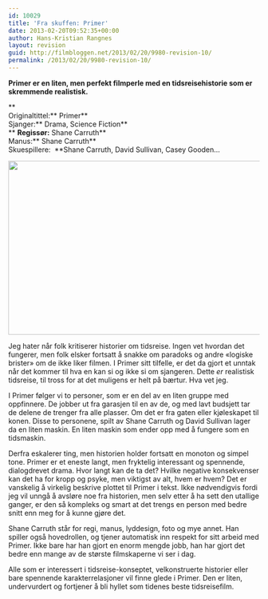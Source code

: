 ```yaml
---
id: 10029
title: 'Fra skuffen: Primer'
date: 2013-02-20T09:52:35+00:00
author: Hans-Kristian Rangnes
layout: revision
guid: http://filmbloggen.net/2013/02/20/9980-revision-10/
permalink: /2013/02/20/9980-revision-10/
---
```

**Primer er en liten, men perfekt filmperle med en tidsreisehistorie som er skremmende realistisk.<!--more-->**

**  
Originaltittel:** Primer**  
Sjanger:** Drama, Science Fiction**  
** **Regissør:** Shane Carruth**  
Manus:** Shane Carruth**  
Skuespillere:  **Shane Carruth, David Sullivan, Casey Gooden&#8230;

<a href="http://filmbloggen.net/?attachment_id=9983" rel="attachment wp-att-9983"><img class="alignnone size-large wp-image-9983" src="http://filmbloggen.net/wp-content/uploads//2013/02/still-of-david-sullivan-and-shane-carruth-in-primer-large-picture-620x348.jpg" alt="" width="620" height="348" /></a>

Jeg hater når folk kritiserer historier om tidsreise. Ingen vet hvordan det fungerer, men folk elsker fortsatt å snakke om paradoks og andre &laquo;logiske brister&raquo; om de ikke liker filmen. I Primer sitt tilfelle, er det da gjort et unntak når det kommer til hva en kan si og ikke si om sjangeren. Dette _er_ realistisk tidsreise, til tross for at det muligens er helt på bærtur. Hva vet jeg.

I Primer følger vi to personer, som er en del av en liten gruppe med oppfinnere. De jobber ut fra garasjen til en av de, og med lavt budsjett tar de delene de trenger fra alle plasser. Om det er fra gaten eller kjøleskapet til konen. Disse to personene, spilt av Shane Carruth og David Sullivan lager da en liten maskin. En liten maskin som ender opp med å fungere som en tidsmaskin.

Derfra eskalerer ting, men historien holder fortsatt en monoton og simpel tone. Primer er et eneste langt, men fryktelig interessant og spennende, dialogdrevet drama. Hvor langt kan de ta det? Hvilke negative konsekvenser kan det ha for kropp og psyke, men viktigst av alt, hvem er hvem? Det er vanskelig å virkelig beskrive plottet til Primer i tekst. Ikke nødvendigvis fordi jeg vil unngå å avsløre noe fra historien, men selv etter å ha sett den utallige ganger, er den så kompleks og smart at det trengs en person med bedre snitt enn meg for å kunne gjøre det.

Shane Carruth står for regi, manus, lyddesign, foto og mye annet. Han spiller også hovedrollen, og tjener automatisk inn respekt for sitt arbeid med Primer. Ikke bare har han gjort en enorm mengde jobb, han har gjort det bedre enn mange av de største filmskaperne vi ser i dag.

Alle som er interessert i tidsreise-konseptet, velkonstruerte historier eller bare spennende karakterrelasjoner vil finne glede i Primer. Den er liten, undervurdert og fortjener å bli hyllet som tidenes beste tidsreisefilm.